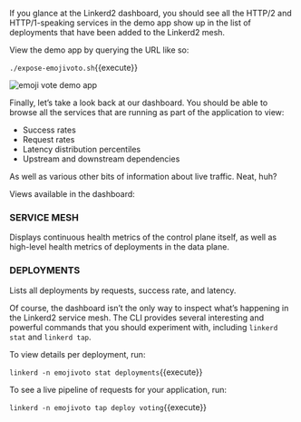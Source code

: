 If you glance at the Linkerd2 dashboard, you should see all the HTTP/2 and HTTP/1-speaking services in the demo app show up in the list of deployments that have been added to the Linkerd2 mesh.

View the demo app by querying the URL like so:

`./expose-emojivoto.sh`{{execute}}

![emoji vote demo app](../../assets/img/emojivote.png)

Finally, let’s take a look back at our dashboard. You should be able to browse all the services that are running as part of the application to view:

- Success rates
- Request rates
- Latency distribution percentiles
- Upstream and downstream dependencies

As well as various other bits of information about live traffic. Neat, huh?

Views available in the dashboard:

### SERVICE MESH

Displays continuous health metrics of the control plane itself, as well as high-level health metrics of deployments in the data plane.

### DEPLOYMENTS

Lists all deployments by requests, success rate, and latency.

Of course, the dashboard isn’t the only way to inspect what’s happening in the Linkerd2 service mesh. The CLI provides several interesting and powerful commands that you should experiment with, including `linkerd stat` and `linkerd tap`.

To view details per deployment, run:

`linkerd -n emojivoto stat deployments`{{execute}}

To see a live pipeline of requests for your application, run:

`linkerd -n emojivoto tap deploy voting`{{execute}}
